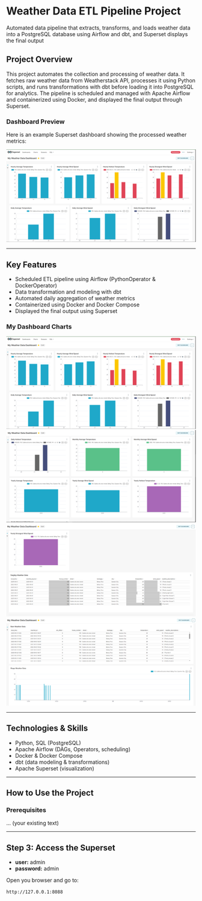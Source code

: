 # Weather Data ETL Pipeline Project
Automated data pipeline that extracts, transforms, and loads weather data into a PostgreSQL database using Airflow and dbt, and Superset displays the final output

## Project Overview
This project automates the collection and processing of weather data. 
It fetches raw weather data from Weatherstack API, processes it using Python scripts, and runs transformations with dbt before loading it into PostgreSQL for analytics. 
The pipeline is scheduled and managed with Apache Airflow and containerized using Docker, and displayed the final output through Superset.

### Dashboard Preview
Here is an example Superset dashboard showing the processed weather metrics:

![Dashboard Example](images/superset1.PNG)

---

## Key Features
- Scheduled ETL pipeline using Airflow (PythonOperator & DockerOperator)
- Data transformation and modeling with dbt
- Automated daily aggregation of weather metrics
- Containerized using Docker and Docker Compose
- Displayed the final output using Superset

### My Dashboard Charts
![Dashboard](images/superset1.PNG)
![Dashboard](images/superset2.PNG)
![Dashboard](images/superset3.PNG)
![Dashboard](images/superset4.PNG)

---

## Technologies & Skills
- Python, SQL (PostgreSQL)
- Apache Airflow (DAGs, Operators, scheduling)
- Docker & Docker Compose
- dbt (data modeling & transformations)
- Apache Superset (visualization)

---

## How to Use the Project

### Prerequisites
... (your existing text)

---

## Step 3: Access the Superset
- **user:** admin  
- **password:** admin  

Open you browser and go to:  

```bash
http://127.0.0.1:8088
